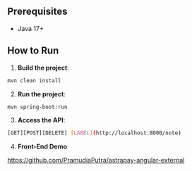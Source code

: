 ## Prerequisites

- Java 17+
  

## How to Run

1. **Build the project**:

```bash
mvn clean install
```
2. **Run the project**:

```bash
mvn spring-boot:run
```

3. **Access the API**:

```bash
[GET][POST][DELETE] [LABEL](http://localhost:8000/note)
```
4. **Front-End Demo**

https://github.com/PramudiaPutra/astrapay-angular-external

